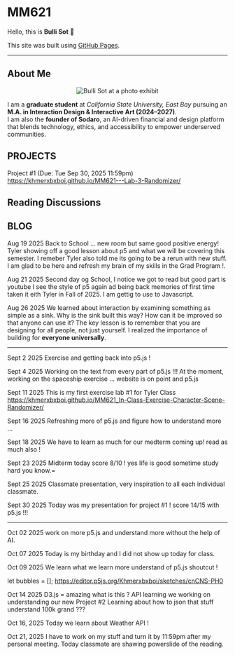 # MM621  

Hello, this is **Bulli Sot** 👋  

This site was built using [GitHub Pages](https://www.jayaproduction.com).  

---

## About Me 

<p align="center">
  <img src="https://img1.wsimg.com/isteam/ip/fde17286-efac-49a5-9c0a-7345edcd472c/A.jpeg/:/cr=t:12.41%25,l:0%25,w:100%25,h:75.19%25/rs=w:600,h:451.12781954887214,cg=true"
       alt="Bulli Sot at a photo exhibit" />
</p> 

I am a **graduate student** at *California State University, East Bay* pursuing an **M.A. in Interaction Design & Interactive Art (2024–2027)**.  
I am also the **founder of Sodaro**, an AI-driven financial and design platform that blends technology, ethics, and accessibility to empower underserved communities.  

## PROJECTS
Project #1 (Due: Tue Sep 30, 2025 11:59pm)
<BR>
https://khmerxbxboi.github.io/MM621---Lab-3-Randomizer/

## Reading Discussions

## BLOG
Aug 19 2025
Back to School ... new room but same good positive energy! Tyler showing off a good lesson about p5 and what we will be covering this semester. I remeber Tyler also told me its going to be a rerun with new stuff. I am glad to be here and refresh my brain of my skills in the Grad Program !.

Aug 21 2025
Second day og School, I notice we got to read but good part is youtube I see the style of p5 again ad being back memories of first time taken it eith Tyler in Fall of 2025. I am gettig to use to Javascript.

Aug 26 2025
We learned about interaction by examining something as simple as a sink. Why is the sink built this way? How can it be improved so that anyone can use it? The key lesson is to remember that you are designing for all people, not just yourself. I realized the importance of building for **everyone universally**.

- - - - -

Sept 2 2025
Exercise and getting back into p5.js !

Sept 4 2025
Working on the text from every part of p5.js !!!
At the moment, working on the spaceship exercise ... website is on point and p5.js

Sept 11 2025
This is my first exercise lab #1 for Tyler Class
<BR>
https://khmerxbxboi.github.io/MM621_In-Class-Exercise-Character-Scene-Randomizer/

Sept 16 2025
Refreshing more of p5.js and figure how to understand more ...

Sept 18 2025
We have to learn as much for our medterm coming up! read as much also !

Sept 23 2025
Midterm today score 8/10 ! yes life is good sometime study hard you know.=

Sept 25 2025
Classmate presentation, very inspiration to all each individual classmate.

Sept 30 2025
Today was my presentation for project #1 ! score 14/15 with p5.js !!!

- - - - -

Oct  02 2025
work on more p5.js and understand more without the help of AI.

Oct  07 2025
Today is my birthday and I did not show up today for class.

Oct  09 2025
We learn what we learn more understand of p5.js shoutcut !

let bubbles = []; 
https://editor.p5js.org/Khmerxbxboi/sketches/cnCNS-PH0

Oct  14 2025
D3.js = amazing what is this ?
API learning
we working on understanding our new Project #2
Learning about how to json that stuff understand 100k grand ???

Oct 16, 2025
Today we learn about Weather API !

Oct 21, 2025
I have to work on my stuff and turn it by 11:59pm after my personal meeting. 
Today classmate  are shawing powerslide of the reading. 



